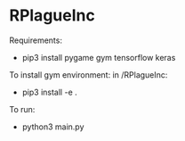 # RPlagueInc

Requirements:
- pip3 install pygame gym tensorflow keras

To install gym environment:
in /RPlagueInc:
- pip3 install -e .

To run:
- python3 main.py
